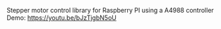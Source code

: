 Stepper motor control library for Raspberry PI using a A4988 controller
Demo:
https://youtu.be/bJzTjgbN5oU
